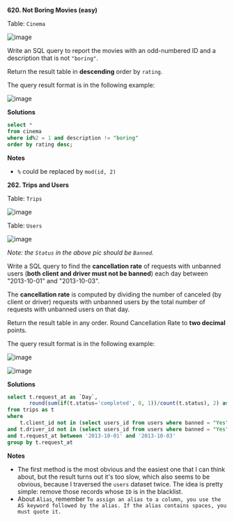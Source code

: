 **620. Not Boring Movies (easy)**

Table: `Cinema`

![image](https://user-images.githubusercontent.com/51500878/130864962-c083f4cd-9c78-4fd8-8259-4be1bffed02b.png)

Write an SQL query to report the movies with an odd-numbered ID and a description that is not `"boring"`.

Return the result table in **descending** order by `rating`.

The query result format is in the following example:

![image](https://user-images.githubusercontent.com/51500878/130865060-73b048b0-9e20-4b7e-88a6-7393333afb21.png)

**Solutions**

```sql
select * 
from cinema
where id%2 = 1 and description != "boring"
order by rating desc;
```

**Notes**

- `%` could be replaced by `mod(id, 2)`

**262. Trips and Users**

Table: `Trips`

![image](https://user-images.githubusercontent.com/51500878/130866988-74d1649a-5460-430b-b563-0e81dd0152be.png)

Table: `Users`

![image](https://user-images.githubusercontent.com/51500878/130867027-3d3f76dc-5328-48ca-a0de-13a88c04fef8.png)

_Note: the `Status` in the above pic should be `Banned`._

Write a SQL query to find the **cancellation rate** of requests with unbanned users (**both client and driver must not be banned**) each day between "2013-10-01" and "2013-10-03".

The **cancellation rate** is computed by dividing the number of canceled (by client or driver) requests with unbanned users by the total number of requests with unbanned users on that day.

Return the result table in any order. Round Cancellation Rate to **two decimal** points.

The query result format is in the following example:

![image](https://user-images.githubusercontent.com/51500878/130867184-f2121927-1a82-434b-bc02-0a373632add8.png)

![image](https://user-images.githubusercontent.com/51500878/130867216-6fd72b4e-cb52-496c-889c-47dd577f7dd3.png)

**Solutions**

```sql
select t.request_at as `Day`, 
       round(sum(if(t.status='completed', 0, 1))/count(t.status), 2) as `Cancellation Rate`
from trips as t
where 
    t.client_id not in (select users_id from users where banned = "Yes") 
and t.driver_id not in (select users_id from users where banned = "Yes")
and t.request_at between '2013-10-01' and '2013-10-03'
group by t.request_at
```

**Notes**

- The first method is the most obvious and the easiest one that I can think about, but the result turns out it's too slow, which also seems to be obvious, because I traversed the `users` dataset twice. The idea is pretty simple: remove those records whose `ID` is in the blacklist.
- About `Alias`, remember `To assign an alias to a column, you use the AS keyword followed by the alias. If the alias contains spaces, you must quote it.`

